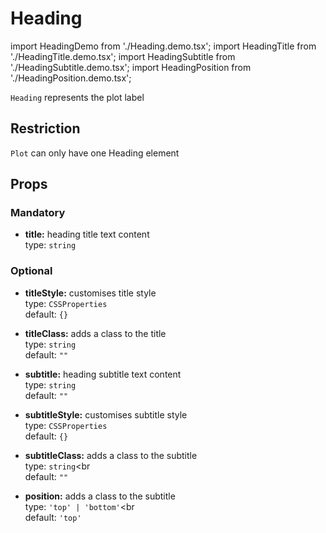 # Heading

import HeadingDemo from './Heading.demo.tsx';
import HeadingTitle from './HeadingTitle.demo.tsx';
import HeadingSubtitle from './HeadingSubtitle.demo.tsx';
import HeadingPosition from './HeadingPosition.demo.tsx';

`Heading` represents the plot label

<HeadingDemo/>

## Restriction

`Plot` can only have one Heading element

## Props

### Mandatory

- **title:** heading title text content<br />
  type: `string`<br/>

### Optional

- **titleStyle:** customises title style<br />
  type: `CSSProperties`<br/>
  default: `{}`
- **titleClass:** adds a class to the title<br />
  type: `string`<br/>
  default: `""`

  <HeadingTitle/>

- **subtitle:** heading subtitle text content<br />
  type: `string`<br/>
  default: `""`
- **subtitleStyle:** customises subtitle style<br />
  type: `CSSProperties`<br/>
  default: `{}`
- **subtitleClass:** adds a class to the subtitle<br />
  type: `string`<br  
  default: `""`

  <HeadingSubtitle/>

- **position:** adds a class to the subtitle<br />
  type: `'top' | 'bottom'`<br  
  default: `'top'`

  <HeadingPosition/>
